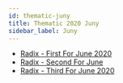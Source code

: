 ```yaml
---
id: thematic-juny
title: Thematic 2020 Juny
sidebar_label: Juny
---
```


-   <a href="/html/Thematic/2020/June/Radix - First For June 2020.html" target="_parent">Radix - First For June 2020</a>
-   <a href="/html/Thematic/2020/June/Radix - Second For June.html" target="_parent">Radix - Second For June</a>
-   <a href="/html/Thematic/2020/June/Radix - Third For June 2020.html" target="_parent">Radix - Third For June 2020</a>